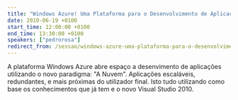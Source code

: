 ```yaml
---
title: "Windows Azure! Uma Plataforma para o Desenvolvimento de Aplicações"
date: 2010-06-19 +0100
start_time: 12:00:00 +0100
end_time: 13:30:00 +0100
speakers: ["pedrorosa"]
redirect_from: /sessao/windows-azure-uma-plataforma-para-o-desenvolvimento-de-aplicacoes/
---
```

A plataforma Windows Azure abre espaço a desenvimento de aplicações utilizando o novo paradigma: "A Nuvem". Aplicações escaláveis, redundantes, e mais próximas do utilizador final. Isto tudo utilizando como base os conhecimentos que já tem e o novo Visual Studio 2010.


